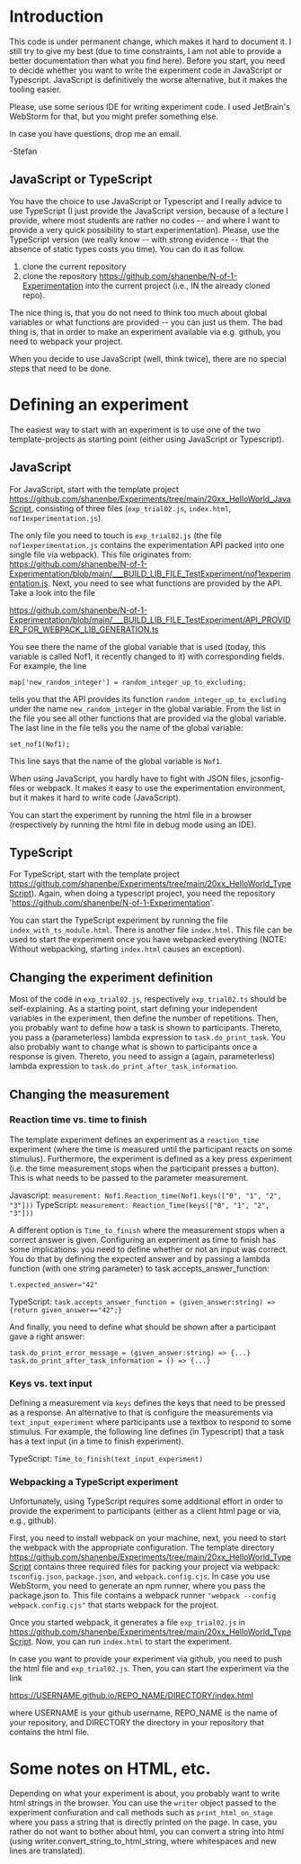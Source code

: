 # Introduction

This code is under permanent change, which makes it hard to document it. I still try to give my best 
(due to time constraints, I am not able to provide a better documentation than what you find here). 
Before you start, you need to decide whether you want to write the experiment code in JavaScript or Typescript. 
JavaScript is definitively the worse alternative, but it makes the tooling easier. 

Please, use some serious IDE for writing experiment code. I used JetBrain's WebStorm for that, but you might prefer
something else.

In case you have questions, drop me an email.

-Stefan

## JavaScript or TypeScript
You have the choice to use JavaScript or Typescript and I really advice to use TypeScript (I just provide the JavaScript version, because of a lecture I provide, where most students are rather no codes -- 
and where I want to provide a very quick possibility to start experimentation). Please, use the TypeScript version (we really know -- with strong evidence -- that the absence of static types costs you time). 
You can do it as follow.

1. clone the current repository
1. clone the repository https://github.com/shanenbe/N-of-1-Experimentation into the current project (i.e., IN the already cloned repo).

The nice thing is, that you do not need to think too much about global variables or what functions are provided -- you can just us them. The bad thing is, that in order to make an experiment available via e.g. github, you need to webpack your project.

When you decide to use JavaScript (well, think twice), there are no special steps that need to be done.

# Defining an experiment
The easiest way to start with an experiment is to use one of the two template-projects as starting point (either using JavaScript or Typescript). 

## JavaScript
For JavaScript, start with the template project https://github.com/shanenbe/Experiments/tree/main/20xx_HelloWorld_JavaScript, consisting of 
three files (``exp_trial02.js``, ``index.html``, ``nof1experimentation.js``). 

The only file you need to touch is ``exp_trial02.js`` (the file ``nof1experimentation.js`` contains the experimentation API 
 packed into one single file via webpack). This file originates from: https://github.com/shanenbe/N-of-1-Experimentation/blob/main/___BUILD_LIB_FILE_TestExperiment/nof1experimentation.js. 
Next, you need to see what functions are provided by the API. Take a look into the file

https://github.com/shanenbe/N-of-1-Experimentation/blob/main/___BUILD_LIB_FILE_TestExperiment/API_PROVIDER_FOR_WEBPACK_LIB_GENERATION.ts

You see there the name of the global variable that is used (today, this variable is called Nof1, it recently changed to it) with corresponding fields.
For example, the line

``map['new_random_integer'] = random_integer_up_to_excluding;``

tells you that the API provides its function ``random_integer_up_to_excluding`` under the name ``new_random_integer`` in the global variable.
From the list in the file you see all other functions that are provided via the global variable.
The last line in the file tells you the name of the global variable:

``set_nof1(Nof1);``

This line says that the name of the global variable is ``Nof1``.

When using JavaScript, you hardly have to fight with JSON files, jcsonfig-files or webpack. It makes it easy to use the experimentation environment, but it makes it hard to write code (JavaScript).

You can start the experiment by running the html file in a browser (respectively by running the html file in debug mode using an IDE).

## TypeScript 
For TypeScript, start with the template project https://github.com/shanenbe/Experiments/tree/main/20xx_HelloWorld_TypeScript). Again, when doing a typescript project, 
you need the repository 'https://github.com/shanenbe/N-of-1-Experimentation'. 

You can start the TypeScript experiment by running the file ``index_with_ts_module.html``. There is another file ``index.html``. 
This file can be used to start the experiment once you have webpacked everything (NOTE: Without webpacking, starting ``index.html`` causes an exception).

## Changing the experiment definition
Most of the code in ``exp_trial02.js``, respectively ``exp_trial02.ts`` should be self-explaining. 
As a starting point, start defining your independent variables in the experiment, then define the number of repetitions.
Then, you probably want to define how a task is  shown to participants. Thereto, you pass a (parameterless) lambda expression to ``task.do_print_task``. You also
probably want to change what is shown to participants once a response is given. Thereto, you need to assign a (again, parameterless) lambda expression
to ``task.do_print_after_task_information``.

## Changing the measurement

### Reaction time vs. time to finish 
The template experiment defines an experiment as a ``reaction_time`` experiment (where the time is measured until the participant reacts on some stimulus). 
Furthermore, the experiment is defined as a key press experiment (i.e. the time measurement stops when the participant presses a button). 
This is what needs to be passed to the parameter measurement.

Javascript: ``measurement: Nof1.Reaction_time(Nof1.keys(["0", "1", "2", "3"]))``
TypeScript: ``measurement: Reaction_Time(keys(["0", "1", "2", "3"]))`` 


A different option is ``Time_to_finish`` where the measurement stops when a correct answer is given. 
Configuring an experiment as time to finish has some implications: you need to define whether or not an input was correct. 
You do that by defining the expected answer and by passing a lambda function (with one string parameter) to task.accepts_answer_function:

``t.expected_answer="42"``

TypeScript: ``task.accepts_answer_function = (given_answer:string) => {return given_answer=="42";}``

And finally, you need to define what should be shown after a participant gave a right answer:

``task.do_print_error_message = (given_answer:string) => {...}``        
``task.do_print_after_task_information = () => {...}``

### Keys vs. text input
Defining a measurement via ``keys`` defines the keys that need to be pressed as a response. An alternative to that is configure the measurements 
via ``text_input_experiment`` where participants use a textbox to respond to some stimulus. For example, the following line defines (in Typescript)
that a task has a text input (in a time to finish experiment).

TypeScript: ``Time_to_finish(text_input_experiment)`` 


### Webpacking a TypeScript experiment
Unfortunately, using TypeScript requires some additional effort in order to provide the experiment to participants (either as a client html page or via, e.g., github).

First, you need to install webpack on your machine, next, you need to start the webpack with the appropriate configuration. The template directory 
https://github.com/shanenbe/Experiments/tree/main/20xx_HelloWorld_TypeScript contains three required files for packing your project via 
webpack: ``tsconfig.json``, ``package.json``, and ``webpack.config.cjs``. In case you use WebStorm, you need to generate an npm runner, where 
you pass the package.json to. This file contains a webpack runner ``"webpack --config webpack.config.cjs"`` that starts webpack for the project.

Once you started webpack, it generates a file ``exp_trial02.js`` in https://github.com/shanenbe/Experiments/tree/main/20xx_HelloWorld_TypeScript. 
Now, you can run ``index.html`` to start the experiment.

In case you want to provide your experiment via github, you need to push the html file and ``exp_trial02.js``. Then, you can start the experiment via the link

https://USERNAME.github.io/REPO_NAME/DIRECTORY/index.html

where USERNAME is your github username, REPO_NAME is the name of your repository, and DIRECTORY the directory in your repository that contains the html file.

# Some notes on HTML, etc.
Depending on what your experiment is about, you probably want to write html strings in the browser. You can use the ``writer`` object passed to the experiment confiuration and
call methods such as ``print_html_on_stage`` where you pass a string that is directly printed on the page. In case, you rather do not want to bother about html, you can convert a 
string into html (using writer.convert_string_to_html_string, where whitespaces and new lines are translated).